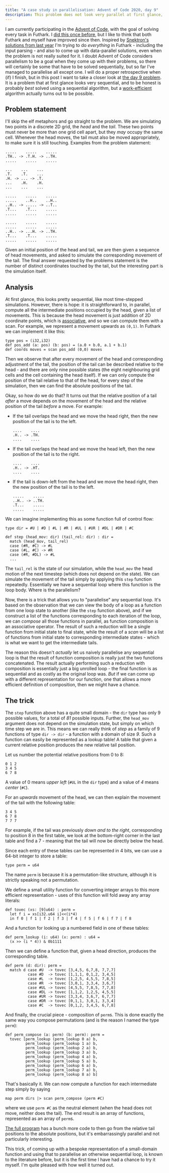 ```yaml
---
title: "A case study in parallelisation: Advent of Code 2020, day 9"
description: This problem does not look very parallel at first glance, but actually allows a quite elegant implementation.
---
```


I am currently participating in the [Advent of
Code](https://adventofcode.com/), with the goal of solving every task
in Futhark.  I [did this once
before](https://futhark-lang.org/blog/2018-12-25-futhark-0.8.1-released.html),
but I like to think that both Futhark and myself have improved since
then.  Inspired by [Snektron's solutions from last
year](https://github.com/Snektron/aoc21) I'm trying to do *everything*
in Futhark - including the input parsing - and also to come up with
data-parallel solutions, even when the problem is not really suited
for it.  I doubt Advent of Code considers parallelism to be a goal
when they come up with their problems, so there will certainly be some
that have to be solved sequentially, but so far I've managed to
parallelise all except one.  I will do a proper retrospective when
(if) I finish, but in this post I want to take a closer look at [the
day 9 problem](https://adventofcode.com/2022/day/9).  It is a problem
that at first glance looks very sequential, and to be honest is
probably *best* solved using a sequential algorithm, but a
[work-efficient](https://sigkill.dk/writings/par/cost.html#work-effiency)
algorithm actually turns out to be possible.

## Problem statement

I'll skip the elf metaphors and go straight to the problem.  We are
simulating two points in a discrete 2D grid, the *head* and the
*tail*.  These two points must never be more than one grid cell apart,
but they *may* occupy the same cell.  Whenever the head moves, the
tail must also be moved appropriately, to make sure it is still
touching.  Examples from the problem statement:

```
.....    .....    .....
.TH.. -> .T.H. -> ..TH.
.....    .....    .....

...    ...    ...
.T.    .T.    ...
.H. -> ... -> .T.
...    .H.    .H.
...    ...    ...

.....    .....    .....
.....    ..H..    ..H..
..H.. -> ..... -> ..T..
.T...    .T...    .....
.....    .....    .....

.....    .....    .....
.....    .....    .....
..H.. -> ...H. -> ..TH.
.T...    .T...    .....
.....    .....    .....

```

Given an initial position of the head and tail, we are then given a
sequence of head movements, and asked to simulate the corresponding
movement of the tail.  The final answer requested by the problems
statement is the number of distinct coordinates touched by the tail,
but the interesting part is the simulation itself.

## Analysis

At first glance, this looks pretty sequential, like most time-stepped
simulations.  However, there is hope: it is straightforward to, in
parallel, compute all the intermediate positions occupied by the head,
given a list of movements.  This is because the head movement is just
addition of 2D coordinate points, which is
[associative](https://en.wikipedia.org/wiki/Reduction_operator), and
so we can compute them with a scan.  For example, we represent a
movement upwards as `(0,1)`.  In Futhark we can implement it like
this:

```Futhark
type pos = (i32,i32)
def pos_add (a: pos) (b: pos) = (a.0 + b.0, a.1 + b.1)
def coords moves = scan pos_add (0,0) moves
```

Then we observe that after every movement of the head and
corresponding adjustment of the tail, the position of the tail can be
described relative to the head - and there are only nine possible
states (the eight neighbouring grid cells and the cell containing the
head itself).  If we can only compute the position of the tail
relative to that of the head, for every step of the simulation, then
we can find the absolute positions of the tail.

Okay, so how do we do that?  It turns out that the relative position
of a tail *after* a move depends on the movement of the head and the
relative position of the tail *before* a move.  For example:

* If the tail overlaps the head and we move the head right, then the
  new position of the tail is to the left.

  ```
  ....    ....
  .H.. -> .TH.
  ....    ....
  ```

* If the tail overlaps the head and we move the head left, then the
  new position of the tail is to the right.

  ```
  ....    ....
  .H.. -> .HT.
  ....    ....
  ```

* If the tail is down-left from the head and we move the head right, then
  the new position of the tail is to the left.

  ```
  .....    .....
  ..H.. -> ..TH.
  .T...    .....
  .....    .....
  ```

We can imagine implementing this as some function full of control
flow:

```Futhark
type dir = #U | #D | #L | #R | #UL | #UR | #DL | #DR | #C

def step (head_mov: dir) (tail_rel: dir) : dir =
  match (head_mov, tail_rel)
  case (#R, #C) -> #L
  case (#L, #C) -> #R
  case (#R, #DL) -> #L
  ...
```

The `tail_rel` is the state of our simulation, while the `head_mov`
the head motion of the next timestep (which does not depend on the
state).  We can simulate the movement of the tail simply by applying
this `step` function repeatedly.  Essentially we have a sequential
loop where this function is the loop body.  Where is the parallelism?

Now, there is a trick that allows you to "parallelise" any sequential
loop.  It's based on the observation that we can view the body of a
loop as a function from one loop state to another (like the `step`
function above), and if we construct a list of the functions
corresponding to each iteration of the loop, we can *compose* all
those functions in parallel, as function composition is an associative
operator.  The result of such a reduction will be a single function
from initial state to final state, while the result of a *scan* will
be a list of functions from initial state to corresponding
intermediate states - which is what we want to get the intermediate
tails.

The reason this doesn't *actually* let us naively parallelise any
sequential loop is that the result of function composition is really
just the two functions concatenated.  The result actually performing
such a reduction with composition is essentially just a big unrolled
loop - the final function is as sequential and as costly as the
original loop was.  *But* if we can come up with a different
representation for our function, one that allows a more efficient
definition of composition, then we might have a chance.

## The trick

The `step` function above has a quite small domain - the `dir` type
has only 9 possible values, for a total of *81* possible inputs.
Further, the `head_mov` argument does not depend on the simulation
state, but simply on which time step we are in.  This means we can
really think of *step* as a family of 9 functions of type `dir ->
dir` - a function with a domain of size *9*.  Such a function can
easily be represented as a lookup table!  A table that given a
current relative position produces the new relative tail position.

Let us number the potential relative positions from 0 to 8:

```
0 1 2
3 4 5
6 7 8
```

A value of 0 means *upper left* (`#UL` in the `dir` type) and a value
of *4* means *center* (`#C`).

For an *upwards* movement of the head, we can then explain the
movement of the tail with the following table:

```
3 4 5
6 7 8
7 7 7
```

For example, if the tail was previously *down and to the right*,
corresponding to position 8 in the first table, we look at the
bottom-right corner in the last table and find a 7 - meaning that the
tail will now be directly below the head.

Since each entry of these tables can be represented in 4 bits, we can
use a 64-bit integer to store a table:

```Futhark
type perm = u64
```

The name `perm` is because it is a permutation-like structure,
although it is strictly speaking not a permutation.

We define a small utility function for converting integer arrays to
this more efficient representation - uses of this function will fold
away any array literals:

```Futhark
def tovec (xs: [9]u64) : perm =
  let f i = xs[i32.u64 i]<<(i*4)
  in f 0 | f 1 | f 2 | f 3 | f 4 | f 5 | f 6 | f 7 | f 8
```

And a function for looking up a numbered field in one of these tables:

```Futhark
def perm_lookup (i: u64) (x: perm) : u64 =
  (x >> (i * 4)) & 0b1111
```

Then we can define a function that, given a head direction, produces
the corresponding table.

```Futhark
def perm (d: dir): perm =
  match d case #U  -> tovec [3,4,5, 6,7,8, 7,7,7]
          case #D  -> tovec [1,1,1, 0,1,2, 3,4,5]
          case #L  -> tovec [1,2,5, 4,5,5, 7,8,5]
          case #R  -> tovec [3,0,1, 3,3,4, 3,6,7]
          case #UL -> tovec [4,5,5, 7,8,5, 7,7,8]
          case #DL -> tovec [1,1,2, 1,2,5, 4,5,5]
          case #UR -> tovec [3,3,4, 3,6,7, 6,7,7]
          case #DR -> tovec [0,1,1, 3,0,1, 3,3,4]
          case #C  -> tovec [0,1,2, 3,4,5, 6,7,8]
```

And finally, the crucial piece - composition of `perm`s.  This is done
exactly the same way you compose permutations (and is the reason I
named the type `perm`):

```Futhark
def perm_compose (a: perm) (b: perm): perm =
  tovec [perm_lookup (perm_lookup 0 a) b,
         perm_lookup (perm_lookup 1 a) b,
         perm_lookup (perm_lookup 2 a) b,
         perm_lookup (perm_lookup 3 a) b,
         perm_lookup (perm_lookup 4 a) b,
         perm_lookup (perm_lookup 5 a) b,
         perm_lookup (perm_lookup 6 a) b,
         perm_lookup (perm_lookup 7 a) b,
         perm_lookup (perm_lookup 8 a) b]
```

That's basically it.  We can now compute a function for each
intermediate step simply by saying

```Futhark
map perm dirs |> scan perm_compose (perm #C)
```

where we use `perm #C` as the neutral element (when the head does not
move, neither does the tail).  The end result is an array of
functions, represented as an array of `perm`s.

[The full program](https://github.com/athas/aoc22/blob/main/9.fut) has
a bunch more code to then go from the relative tail positions to the
absolute positions, but it's embarrassingly parallel and not
particularly interesting.

This trick, of coming up with a bespoke representation of a
small-domain function and using that to parallelise an otherwise
sequential loop, is known to the literature before, but it is the
first time I have had a chance to try it myself.  I'm quite pleased
with how well it turned out.
